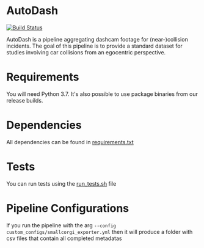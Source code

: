 ﻿# AutoDash

[![Build Status](https://travis-ci.com/AutoDash/AutoDash.svg?branch=master)](https://travis-ci.com/AutoDash/AutoDash)

AutoDash is a pipeline aggregating dashcam footage for (near-)collision incidents. The goal of this pipeline is to provide a standard dataset for studies involving car collisions from an egocentric perspective.

# Requirements

You will need Python 3.7. It's also possible to use package binaries from our release builds.

# Dependencies

All dependencies can be found in [requirements.txt](./requirements.txt)

# Tests

You can run tests using the [run_tests.sh](./tools/run_tests.sh) file

# Pipeline Configurations

If you run the pipeline with the arg `--config custom_configs/smallcorgi_exporter.yml` then it will produce a folder with csv files that contain all completed metadatas